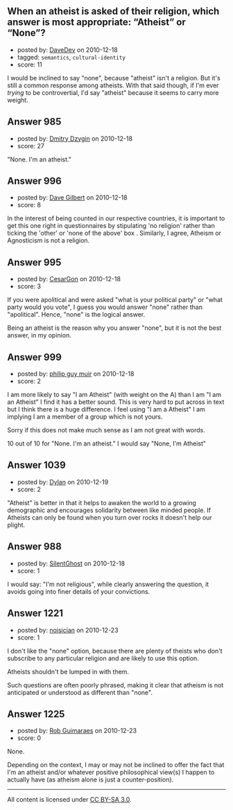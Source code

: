 ## When an atheist is asked of their religion, which answer is most appropriate: “Atheist” or “None”?

- posted by: [DaveDev](https://stackexchange.com/users/-1/284-davedev) on 2010-12-18
- tagged: `semantics`, `cultural-identity`
- score: 11

I would be inclined to say "none", because "atheist" isn't a religion. But it's still a common response among atheists. With that said though, if I'm ever *trying* to be controvertial, I'd say "atheist" because it seems to carry more weight.


## Answer 985

- posted by: [Dmitry Dzygin](https://stackexchange.com/users/-1/119-dmitry-dzygin) on 2010-12-18
- score: 27

 "None. I'm an atheist."&nbsp;&nbsp;&nbsp;&nbsp;&nbsp;&nbsp;&nbsp;&nbsp;&nbsp;&nbsp;&nbsp;&nbsp;&nbsp;&nbsp;


## Answer 996

- posted by: [Dave Gilbert](https://stackexchange.com/users/-1/238-dave-gilbert) on 2010-12-18
- score: 8

In the interest of being counted in our respective countries, it is important to get this one right in questionnaires by stipulating 'no religion' rather than ticking the 'other' or 'none of the above' box .  Similarly, I agree, Atheism or Agnosticism is not a religion. 


## Answer 995

- posted by: [CesarGon](https://stackexchange.com/users/-1/80-cesargon) on 2010-12-18
- score: 3

If you were apolitical and were asked "what is your political party" or "what party would you vote", I guess you would answer "none" rather than "apolitical". Hence, "none" is the logical answer.

Being an atheist is the reason why you answer "none", but it is not the best answer, in my opinion.


## Answer 999

- posted by: [philip guy muir](https://stackexchange.com/users/-1/182-philip-guy-muir) on 2010-12-18
- score: 2

I am more likely to say "I am Atheist" (with weight on the A) than I am "I am an Atheist" I find it has a better sound. This is very hard to put across in text but I think there is a huge difference. I feel using "I am a Atheist" I am implying I am a member of a group which is not yours. 

Sorry if this does not make much sense as I am not great with words.

10 out of 10 for "None. I'm an atheist."  I would say "None, I'm Atheist"


## Answer 1039

- posted by: [Dylan](https://stackexchange.com/users/-1/109-dylan) on 2010-12-19
- score: 2

"Atheist" is better in that it helps to awaken the world to a growing demographic and encourages solidarity between like minded people. If Atheists can only be found when you turn over rocks it doesn't help our plight.


## Answer 988

- posted by: [SilentGhost](https://stackexchange.com/users/-1/33-silentghost) on 2010-12-18
- score: 1

I would say: "I'm not religious", while clearly answering the question, it avoids going into finer details of your convictions.


## Answer 1221

- posted by: [noisician](https://stackexchange.com/users/-1/90-noisician) on 2010-12-23
- score: 1

I don't like the "none" option, because there are plenty of theists who don't subscribe to any particular religion and are likely to use this option. 

Atheists shouldn't be lumped in with them.

Such questions are often poorly phrased, making it clear that atheism is not anticipated or understood as different than "none".


## Answer 1225

- posted by: [Rob Guimaraes](https://stackexchange.com/users/-1/361-rob-guimaraes) on 2010-12-23
- score: 0

None.

Depending on the context, I may or may not be inclined to offer the fact that I'm an atheist and/or whatever positive philosophical view(s) I happen to actually have (as atheism alone is just a counter-position).



---

All content is licensed under [CC BY-SA 3.0](https://creativecommons.org/licenses/by-sa/3.0/).
